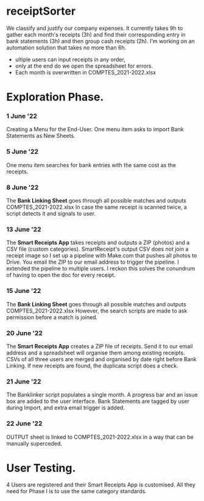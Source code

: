 # receiptSorter
We classify and justify our company expenses. It currently takes 9h to gather each month's receipts (3h) and find their corresponding entry in bank statements (3h) and then group cash receipts (2h).
I'm working on an automation solution that takes no more than 6h. 
- ultiple users can input receipts in any order, 
- only at the end do we open the spreadsheet for errors. 
- Each month is overwritten in COMPTES_2021-2022.xlsx

# Exploration Phase.
### 1 June '22
Creating a Menu for the End-User. One menu item asks to import Bank Statements as New Sheets.

### 5 June '22
One menu item searches for bank entries with the same cost as the receipts. 

### 8 June '22
The **Bank Linking Sheet** goes through all possible matches and outputs COMPTES_2021-2022.xlsx In case the same receipt is scanned twice, a script detects it and signals to user. 

### 13 June '22
The **Smart Receipts App** takes receipts and outputs a ZIP (photos) and a CSV file (custom categories). 
SmartReceipt's output CSV does not join a receipt image so I set up a pipeline with Make.com that pushes all photos to Drive. 
You email the ZIP to our email address to trigger the pipeline. 
I extended the pipeline to multiple users. I reckon this solves the conundrum of having to open the doc for every receipt.

### 15 June '22
The **Bank Linking Sheet** goes through all possible matches and outputs COMPTES_2021-2022.xlsx However, the search scripts are made to ask permission before a match is joined.

### 20 June '22
The **Smart Receipts App** creates a ZIP file of receipts. Send it to our email address and a spreadsheet will organise them among existing receipts. CSVs of all three users are merged and organised by date right before Bank Linking. If new receipts are found, the duplicata script does a check. 

### 21 June '22
The Banklinker script populates a single month. A progress bar and an issue box are added to the user interface. Bank Statements are tagged by user during Import, and extra email trigger is added. 

### 22 June '22
OUTPUT sheet is linked to COMPTES_2021-2022.xlsx in a way that can be manually superceded. 


# User Testing.
4 Users are registered and their Smart Receipts App is customised. All they need for Phase I is to use the same category standards.
<!--
<blockquote class="trello-board-compact">
    <a href="{https://trello.com/b/aMz841An/receipts-sorter}">Changelog</a>
    </blockquote>
    <script src="https://p.trellocdn.com/embed.min.js"></script> -->

